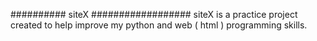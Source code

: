 ########## siteX ##################
siteX is a practice project created to help improve my python and web ( html ) programming skills.


